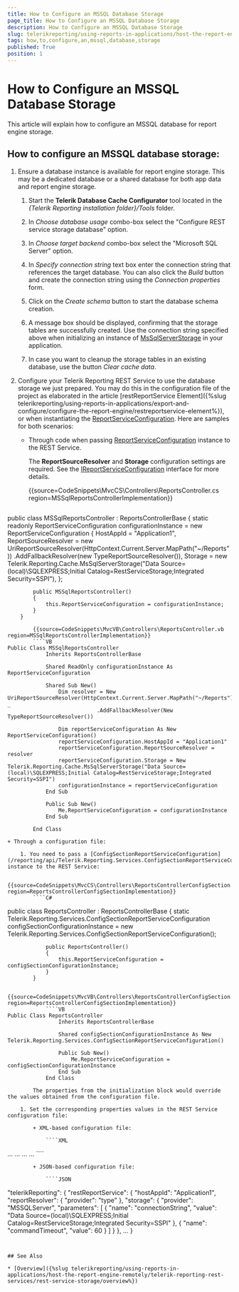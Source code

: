 ```yaml
---
title: How to Configure an MSSQL Database Storage
page_title: How to Configure an MSSQL Database Storage 
description: How to Configure an MSSQL Database Storage
slug: telerikreporting/using-reports-in-applications/host-the-report-engine-remotely/telerik-reporting-rest-services/rest-service-storage/how-to-configure-an-mssql-database-storage
tags: how,to,configure,an,mssql,database,storage
published: True
position: 1
---
```


# How to Configure an MSSQL Database Storage

This article will explain how to configure an MSSQL database for report engine storage.

## How to configure an MSSQL database storage:

1. Ensure a database instance is available for report engine storage. This may be a dedicated database or a shared database for both app data and report engine storage. 

	1. Start the __Telerik Database Cache Configurator__ tool located in the *{Telerik Reporting installation folder}/Tools* folder. 
	
	1. In *Choose database usage* combo-box select the "Configure REST service storage database" option. 
	
	1. In *Choose target backend* combo-box select the "Microsoft SQL Server" option. 
	
	1. In *Specify connection string* text box enter the connection string that references the target database. You can also click the *Build* button and create the connection string using the *Connection properties* form. 
	
	1. Click on the *Create schema* button to start the database schema creation. 
	
	1. A message box should be displayed, confirming that the storage tables are successfully created. Use the connection string specified above when initializing an instance of [MsSqlServerStorage](/reporting/api/Telerik.Reporting.Cache.MsSqlServerStorage) in your application. 
	
	1. In case you want to cleanup the storage tables in an existing database, use the button *Clear cache data*. 

1. Configure your Telerik Reporting REST Service to use the database storage we just prepared. You may do this in the configuration file of the project as elaborated in the article [restReportService Element]({%slug telerikreporting/using-reports-in-applications/export-and-configure/configure-the-report-engine/restreportservice-element%}), or when instantiating the [ReportServiceConfiguration](/reporting/api/Telerik.Reporting.Services.ReportServiceConfiguration). Here are samples for both scenarios: 

	+ Through code when passing [ReportServiceConfiguration](/reporting/api/Telerik.Reporting.Services.ReportServiceConfiguration) instance to the REST Service. 
	
		The __ReportSourceResolver__ and __Storage__ configuration settings are required. See the [IReportServiceConfiguration](/reporting/api/Telerik.Reporting.Services.IReportServiceConfiguration) interface for more details. 

		{{source=CodeSnippets\MvcCS\Controllers\ReportsController.cs region=MSSqlReportsControllerImplementation}}
		````C#
public class MSSqlReportsController : ReportsControllerBase
		{
			static readonly ReportServiceConfiguration configurationInstance =
				new ReportServiceConfiguration
				{
					HostAppId = "Application1",
					ReportSourceResolver = new UriReportSourceResolver(HttpContext.Current.Server.MapPath("~/Reports"))
					 .AddFallbackResolver(new TypeReportSourceResolver()),
					Storage = new Telerik.Reporting.Cache.MsSqlServerStorage("Data Source=(local)\\SQLEXPRESS;Initial Catalog=RestServiceStorage;Integrated Security=SSPI"),
				};

			public MSSqlReportsController()
			{
				this.ReportServiceConfiguration = configurationInstance;
			}
		}
````
		{{source=CodeSnippets\MvcVB\Controllers\ReportsController.vb region=MSSqlReportsControllerImplementation}}
		````VB
Public Class MSSqlReportsController
			Inherits ReportsControllerBase

			Shared ReadOnly configurationInstance As ReportServiceConfiguration

			Shared Sub New()
				Dim resolver = New UriReportSourceResolver(HttpContext.Current.Server.MapPath("~/Reports")) _
							.AddFallbackResolver(New TypeReportSourceResolver())

				Dim reportServiceConfiguration As New ReportServiceConfiguration()
				reportServiceConfiguration.HostAppId = "Application1"
				reportServiceConfiguration.ReportSourceResolver = resolver
				reportServiceConfiguration.Storage = New Telerik.Reporting.Cache.MsSqlServerStorage("Data Source=(local)\SQLEXPRESS;Initial Catalog=RestServiceStorage;Integrated Security=SSPI")
				configurationInstance = reportServiceConfiguration
			End Sub

			Public Sub New()
				Me.ReportServiceConfiguration = configurationInstance
			End Sub

		End Class
````


	+ Through a configuration file: 

		1. You need to pass a [ConfigSectionReportServiceConfiguration](/reporting/api/Telerik.Reporting.Services.ConfigSectionReportServiceConfiguration) instance to the REST Service: 

			{{source=CodeSnippets\MvcCS\Controllers\ReportsControllerConfigSection.cs region=ReportsControllerConfigSectionImplementation}}
			````C#
public class ReportsController : ReportsControllerBase
			{
				static Telerik.Reporting.Services.ConfigSectionReportServiceConfiguration configSectionConfigurationInstance =
					new Telerik.Reporting.Services.ConfigSectionReportServiceConfiguration();

				public ReportsController()
				{
					this.ReportServiceConfiguration = configSectionConfigurationInstance;
				}
			}
````
			{{source=CodeSnippets\MvcVB\Controllers\ReportsControllerConfigSection.vb region=ReportsControllerConfigSectionImplementation}}
			````VB
Public Class ReportsController
				Inherits ReportsControllerBase

				Shared configSectionConfigurationInstance As New Telerik.Reporting.Services.ConfigSectionReportServiceConfiguration()

				Public Sub New()
					Me.ReportServiceConfiguration = configSectionConfigurationInstance
				End Sub
			End Class
````

			The properties from the initialization block would override the values obtained from the configuration file. 

		1. Set the corresponding properties values in the REST Service configuration file: 

			+ XML-based configuration file: 
    
				````XML
<configuration>
				...
				  <Telerik.Reporting>
					<restReportService hostAppId="Application1" workerCount="4" reportSharingTimeout="10" clientSessionTimeout="10" exceptionsVerbosity="detailed">
					  <reportResolver provider="type" />
					  <storage provider="MSSQLServer">
						<parameters>
						  <parameter name="connectionString" value="Data Source=(local)\SQLEXPRESS;Initial Catalog=RestServiceStorage;Integrated Security=SSPI" />
						  <parameter name="commandTimeout" value="60" />
						</parameters>
					  </storage>
				   ...
					  </restReportService>
				   ...
				  </Telerik.Reporting>
				...
				</configuration>
````

			+ JSON-based configuration file: 
    
				````JSON
"telerikReporting": {
				  "restReportService": {
					"hostAppId": "Application1",
					"reportResolver": {
					  "provider": "type"
					},
					"storage": {
					  "provider": "MSSQLServer",
					  "parameters": [
						{
						  "name": "connectionString",
						  "value": "Data Source=(local)\SQLEXPRESS;Initial Catalog=RestServiceStorage;Integrated Security=SSPI"
						},
						{
						  "name": "commandTimeout",
						  "value": 60
						}
				   ]
					}
				  },
				...
				}
````


## See Also

* [Overview]({%slug telerikreporting/using-reports-in-applications/host-the-report-engine-remotely/telerik-reporting-rest-services/rest-service-storage/overview%})
